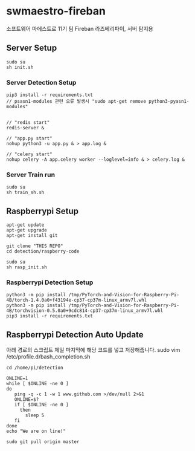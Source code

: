 # swmaestro-fireban
소프트웨어 마에스트로 11기 팀 Fireban 라즈베리파이, 서버 탐지용 

## Server Setup

```
sudo su
sh init.sh
```

### Server Detection Setup

```
pip3 install -r requirements.txt
// psasn1-modules 관련 오류 발생시 "sudo apt-get remove python3-pyasn1-modules"


// "redis start"
redis-server &

// "app.py start"
nohup python3 -u app.py & > app.log &

// "celery start"
nohup celery -A app.celery worker --loglevel=info & > celery.log &
```

### Server Train run

```
sudo su
sh train_sh.sh
```

## Raspberrypi Setup

```
apt-get update
apt-get upgrade
apt-get install git

git clone "THIS REPO"
cd detection/raspberry-code

sudo su
sh rasp_init.sh
```

### Raspberrypi Detection Setup

```
python3 -m pip install /tmp/PyTorch-and-Vision-for-Raspberry-Pi-4B/torch-1.4.0a0+f43194e-cp37-cp37m-linux_armv7l.whl
python3 -m pip install /tmp/PyTorch-and-Vision-for-Raspberry-Pi-4B/torchvision-0.5.0a0+9cdc814-cp37-cp37m-linux_armv7l.whl
pip3 install -r requirements.txt
```

## Raspberrypi Detection Auto Update

아래 경로의 스크립트 제일 마지막에 해당 코드를 넣고 저장해줍니다.
sudo vim /etc/profile.d/bash_completion.sh

```
cd /home/pi/detection

ONLINE=1
while [ $ONLINE -ne 0 ]
do
   ping -q -c 1 -w 1 www.github.com >/dev/null 2>&1
   ONLINE=$?
   if [ $ONLINE -ne 0 ]
     then
       sleep 5
   fi
done
echo "We are on line!" 

sudo git pull origin master
```

